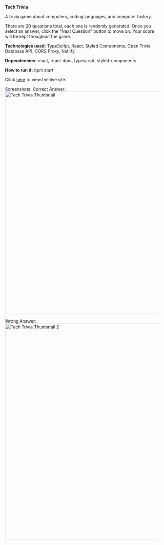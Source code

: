 **Tech Trivia**

A trivia game about computers, coding languages, and computer history. 

There are 20 questions total, each one is randomly generated. Once you select an answer, click the "Next Question" button to move on. Your score will be kept thoughout the game.

**Technologies used:** TypeScript, React, Styled Components, Open Trivia Database API, CORS Proxy, Netlify

**Dependencies:** react, react-dom, typescript, styled-components

**How to run it:** npm start

Click [here](https://tech-trivia-rck.netlify.app/) to view the live site.

Screenshots:
Correct Answer:
<img width="727" alt="Tech Trivia Thumbnail" src="https://github.com/robertkanejr/react-quiz/assets/72464392/014c4bbf-53e1-4b71-bdce-a70b5863319b">

Wrong Answer:
<img width="707" alt="Tech Trivia Thumbnail 2" src="https://github.com/robertkanejr/react-quiz/assets/72464392/6423584d-2aa8-407e-8cf1-4c5e9486d463">
